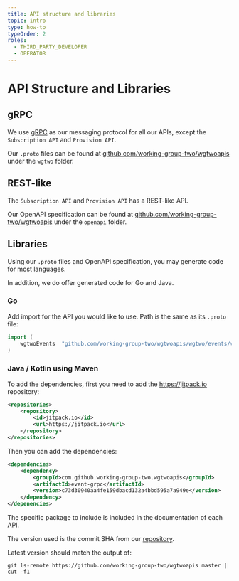```yaml
---
title: API structure and libraries
topic: intro
type: how-to
typeOrder: 2
roles:
  - THIRD_PARTY_DEVELOPER
  - OPERATOR
---
```


# API Structure and Libraries

## gRPC
We use [gRPC](https://www.grpc.io/) as our messaging protocol for all our APIs, except the `Subscription API` and
`Provision API`.

Our `.proto` files can be found at [github.com/working-group-two/wgtwoapis](https://github.com/working-group-two/wgtwoapis)
under the `wgtwo` folder.

## REST-like
The `Subscription API` and `Provision API` has a REST-like API.

Our OpenAPI specification can be found at [github.com/working-group-two/wgtwoapis](https://github.com/working-group-two/wgtwoapis)
under the `openapi` folder.

## Libraries

Using our `.proto` files and OpenAPI specification, you may generate code for most languages.

In addition, we do offer generated code for Go and Java.

### Go

Add import for the API you would like to use. Path is the same as its `.proto` file:
```go
import (
	wgtwoEvents  "github.com/working-group-two/wgtwoapis/wgtwo/events/v0"
)
```

### Java / Kotlin using Maven
To add the dependencies, first you need to add the https://jitpack.io repository:

```xml
<repositories>
    <repository>
        <id>jitpack.io</id>
        <url>https://jitpack.io</url>
    </repository>
</repositories>
```

Then you can add the dependencies:
```xml
<dependencies>
    <dependency>
        <groupId>com.github.working-group-two.wgtwoapis</groupId>
        <artifactId>event-grpc</artifactId>
        <version>c73d30940aa4fe159dbacd132a4bbd595a7a949e</version>
    </dependency>
</depenencies>
```

The specific package to include is included in the documentation of each API.

The version used is the commit SHA from our [repository](https://github.com/working-group-two/wgtwoapis).

Latest version should match the output of:
```shell
git ls-remote https://github.com/working-group-two/wgtwoapis master | cut -f1
```
